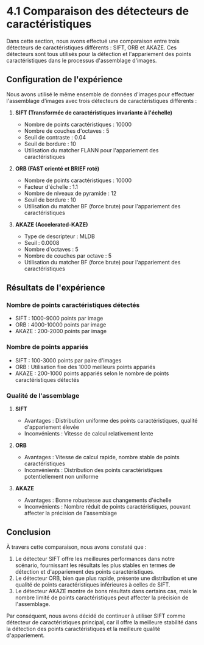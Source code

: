 # 4.1 Comparaison des détecteurs de caractéristiques

Dans cette section, nous avons effectué une comparaison entre trois détecteurs de caractéristiques différents : SIFT, ORB et AKAZE. Ces détecteurs sont tous utilisés pour la détection et l'appariement des points caractéristiques dans le processus d'assemblage d'images.

## Configuration de l'expérience

Nous avons utilisé le même ensemble de données d'images pour effectuer l'assemblage d'images avec trois détecteurs de caractéristiques différents :

1. **SIFT (Transformée de caractéristiques invariante à l'échelle)**
   - Nombre de points caractéristiques : 10000
   - Nombre de couches d'octaves : 5
   - Seuil de contraste : 0.04
   - Seuil de bordure : 10
   - Utilisation du matcher FLANN pour l'appariement des caractéristiques

2. **ORB (FAST orienté et BRIEF roté)**
   - Nombre de points caractéristiques : 10000
   - Facteur d'échelle : 1.1
   - Nombre de niveaux de pyramide : 12
   - Seuil de bordure : 10
   - Utilisation du matcher BF (force brute) pour l'appariement des caractéristiques

3. **AKAZE (Accelerated-KAZE)**
   - Type de descripteur : MLDB
   - Seuil : 0.0008
   - Nombre d'octaves : 5
   - Nombre de couches par octave : 5
   - Utilisation du matcher BF (force brute) pour l'appariement des caractéristiques

## Résultats de l'expérience

### Nombre de points caractéristiques détectés
- SIFT : 1000-9000 points par image
- ORB : 4000-10000 points par image
- AKAZE : 200-2000 points par image

### Nombre de points appariés
- SIFT : 100-3000 points par paire d'images
- ORB : Utilisation fixe des 1000 meilleurs points appariés
- AKAZE : 200-1000 points appariés selon le nombre de points caractéristiques détectés

### Qualité de l'assemblage
1. **SIFT**
   - Avantages : Distribution uniforme des points caractéristiques, qualité d'appariement élevée
   - Inconvénients : Vitesse de calcul relativement lente

2. **ORB**
   - Avantages : Vitesse de calcul rapide, nombre stable de points caractéristiques
   - Inconvénients : Distribution des points caractéristiques potentiellement non uniforme

3. **AKAZE**
   - Avantages : Bonne robustesse aux changements d'échelle
   - Inconvénients : Nombre réduit de points caractéristiques, pouvant affecter la précision de l'assemblage

## Conclusion

À travers cette comparaison, nous avons constaté que :

1. Le détecteur SIFT offre les meilleures performances dans notre scénario, fournissant les résultats les plus stables en termes de détection et d'appariement des points caractéristiques.
2. Le détecteur ORB, bien que plus rapide, présente une distribution et une qualité de points caractéristiques inférieures à celles de SIFT.
3. Le détecteur AKAZE montre de bons résultats dans certains cas, mais le nombre limité de points caractéristiques peut affecter la précision de l'assemblage.

Par conséquent, nous avons décidé de continuer à utiliser SIFT comme détecteur de caractéristiques principal, car il offre la meilleure stabilité dans la détection des points caractéristiques et la meilleure qualité d'appariement. 